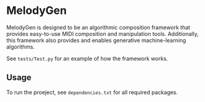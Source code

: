 # MelodyGen

MelodyGen is designed to be an algorithmic composition framework that provides
easy-to-use MIDI composition and manipulation tools. Additionally, this
framework also provides and enables generative machine-learning algorithms.

See `tests/Test.py` for an example of how the framework works.

## Usage

To run the proeject, see `dependencies.txt` for all required packages.
